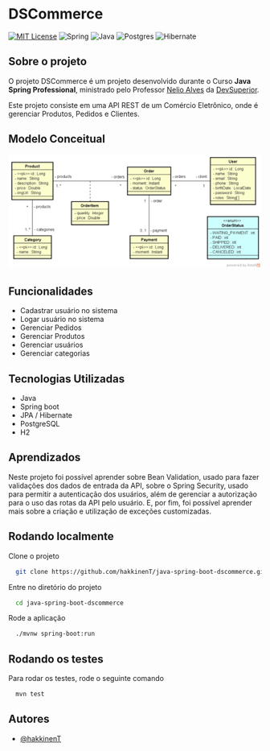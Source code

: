 # DSCommerce

[![MIT License](https://img.shields.io/badge/License-MIT-green.svg?style=for-the-badge)](https://github.com/hakkinenT/java-spring-boot-dscommerce/blob/main/LICENSE) 
![Spring](https://img.shields.io/badge/spring-%236DB33F.svg?style=for-the-badge&logo=spring&logoColor=white)
![Java](https://img.shields.io/badge/java-%23ED8B00.svg?style=for-the-badge&logo=openjdk&logoColor=white)
![Postgres](https://img.shields.io/badge/postgres-%23316192.svg?style=for-the-badge&logo=postgresql&logoColor=white)
![Hibernate](https://img.shields.io/badge/Hibernate-59666C?style=for-the-badge&logo=Hibernate&logoColor=white)

## Sobre o projeto
O projeto DSCommerce é um projeto desenvolvido durante o Curso **Java Spring Professional**, ministrado pelo Professor [Nelio Alves](https://github.com/acenelio) da [DevSuperior](https://devsuperior.com.br).

Este projeto consiste em uma API REST de um Comércio Eletrônico, onde é gerenciar Produtos, Pedidos e Clientes.

## Modelo Conceitual
![Modelo de domínio DSCommerce](https://github.com/hakkinenT/assets/blob/master/java-spring-projects/dscommerce/dscommerce.png)


## Funcionalidades

- Cadastrar usuário no sistema
- Logar usuário no sistema
- Gerenciar Pedidos
- Gerenciar Produtos
- Gerenciar usuários
- Gerenciar categorias


## Tecnologias Utilizadas

- Java
- Spring boot
- JPA / Hibernate
- PostgreSQL
- H2

## Aprendizados

Neste projeto foi possível aprender sobre Bean Validation, usado para fazer validações dos dados de entrada da API, sobre o Spring Security, usado para permitir a autenticação dos usuários, além de gerenciar a autorização para o uso das rotas da API pelo usuário. E, por fim, foi possível aprender mais sobre a criação e utilização de exceções customizadas.


## Rodando localmente

Clone o projeto

```bash
  git clone https://github.com/hakkinenT/java-spring-boot-dscommerce.git
```

Entre no diretório do projeto

```bash
  cd java-spring-boot-dscommerce
```

Rode a aplicação

```bash
  ./mvnw spring-boot:run
```


## Rodando os testes

Para rodar os testes, rode o seguinte comando

```bash
  mvn test
```


## Autores

- [@hakkinenT](https://github.com/hakkinenT)
